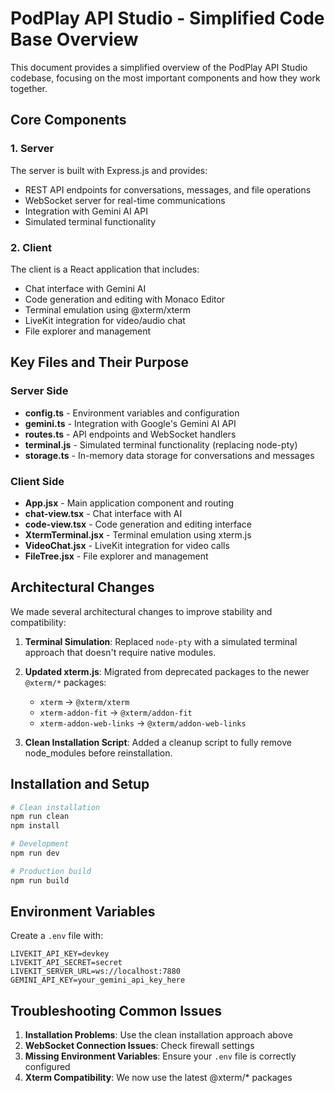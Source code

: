 # PodPlay API Studio - Simplified Code Base Overview

This document provides a simplified overview of the PodPlay API Studio codebase, focusing on the most important components and how they work together.

## Core Components

### 1. Server

The server is built with Express.js and provides:
- REST API endpoints for conversations, messages, and file operations
- WebSocket server for real-time communications
- Integration with Gemini AI API
- Simulated terminal functionality

### 2. Client

The client is a React application that includes:
- Chat interface with Gemini AI
- Code generation and editing with Monaco Editor
- Terminal emulation using @xterm/xterm
- LiveKit integration for video/audio chat
- File explorer and management

## Key Files and Their Purpose

### Server Side

- **config.ts** - Environment variables and configuration
- **gemini.ts** - Integration with Google's Gemini AI API
- **routes.ts** - API endpoints and WebSocket handlers
- **terminal.js** - Simulated terminal functionality (replacing node-pty)
- **storage.ts** - In-memory data storage for conversations and messages

### Client Side

- **App.jsx** - Main application component and routing
- **chat-view.tsx** - Chat interface with AI
- **code-view.tsx** - Code generation and editing interface
- **XtermTerminal.jsx** - Terminal emulation using xterm.js
- **VideoChat.jsx** - LiveKit integration for video calls
- **FileTree.jsx** - File explorer and management

## Architectural Changes

We made several architectural changes to improve stability and compatibility:

1. **Terminal Simulation**: Replaced `node-pty` with a simulated terminal approach that doesn't require native modules.

2. **Updated xterm.js**: Migrated from deprecated packages to the newer `@xterm/*` packages:
   - `xterm` → `@xterm/xterm`
   - `xterm-addon-fit` → `@xterm/addon-fit`
   - `xterm-addon-web-links` → `@xterm/addon-web-links`

3. **Clean Installation Script**: Added a cleanup script to fully remove node_modules before reinstallation.

## Installation and Setup

```bash
# Clean installation
npm run clean
npm install

# Development
npm run dev

# Production build
npm run build
```

## Environment Variables

Create a `.env` file with:
```
LIVEKIT_API_KEY=devkey
LIVEKIT_API_SECRET=secret
LIVEKIT_SERVER_URL=ws://localhost:7880
GEMINI_API_KEY=your_gemini_api_key_here
```

## Troubleshooting Common Issues

1. **Installation Problems**: Use the clean installation approach above
2. **WebSocket Connection Issues**: Check firewall settings
3. **Missing Environment Variables**: Ensure your `.env` file is correctly configured
4. **Xterm Compatibility**: We now use the latest @xterm/* packages
